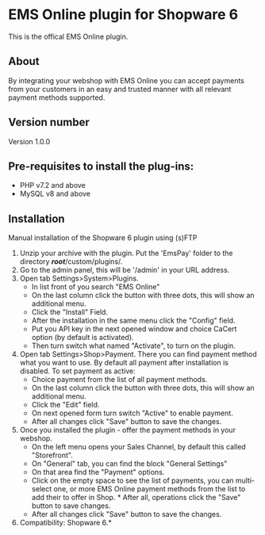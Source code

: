 # EMS Online plugin for Shopware 6
This is the offical EMS Online plugin.

## About
By integrating your webshop with EMS Online you can accept payments from your customers in an easy and trusted manner with all relevant payment methods supported.


## Version number
Version 1.0.0


## Pre-requisites to install the plug-ins: 
- PHP v7.2 and above
- MySQL v8 and above

## Installation
Manual installation of the Shopware 6 plugin using (s)FTP

1. Unzip your archive with the plugin. Put the 'EmsPay' folder to the directory <i><b>root</b></i>/custom/plugins/. 
2. Go to the admin panel, this will be '/admin' in your URL address. 
3. Open tab Settings>System>Plugins. 
    * In list front of you search "EMS Online"
    * On the last column click the button with three dots, this will show an additional menu.
    * Click the "Install" Field. 
    * After the installation in the same menu click the "Config" field.  
    * Put you API key in the next opened window and choice CaCert option (by default is activated). 
    * Then turn switch what named "Activate", to turn on the plugin.
4. Open tab Settings>Shop>Payment. There you can find payment method what you want to use. By default all payment after installation is disabled. To set payment as active:
    * Choice payment from the list of all payment methods.
    * On the last column click the button with three dots, this will show an additional menu.
    * Click the "Edit" field.
    * On next opened form turn switch "Active" to enable payment.
    * After all changes click "Save" button to save the changes. 
5. Once you installed the plugin - offer the payment methods in your webshop.
    * On the left menu opens your Sales Channel, by default this called "Storefront".
    * On "General" tab, you can find the block "General Settings"
    * On that area find the "Payment" options.
    * Click on the empty space to see the list of payments, you can multi-select one, or more EMS Online payment methods from the list to add their to offer in Shop.    * After all, operations click the "Save" button to save changes.
    * After all changes click "Save" button to save the changes. 
6. Compatibility: Shopware 6.*
